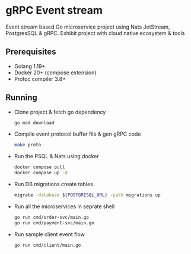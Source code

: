 # gRPC Event stream

Event stream based Go microservice project using Nats JetStream, PostgresSQL & gRPC. Exhibit project with cloud native ecosystem & tools

## Prerequisites

* Golang 1.19+
* Docker 20+ (compose extension)
* Protoc compiler 3.8+

## Running

* Clone project & fetch go dependency
    ```sh
    go mod download
    ```

* Compile event protocol buffer file & gen gRPC code   
    ```sh
    make proto
    ```

* Run the PSQL & Nats using docker 
    ```sh
    docker compose pull
    docker compose up -d
    ```

* Run DB migrations create tables. 
    ```sh
    migrate -database ${POSTGRESQL_URL} -path migrations up
    ```

* Run all the microservices in seprate shell 
    ```sh
    go run cmd/order-svc/main.go
    go run cmd/payment-svc/main.go
    ```

* Run sample client event flow
    ```sh
    go run cmd/client/main.go
    ```